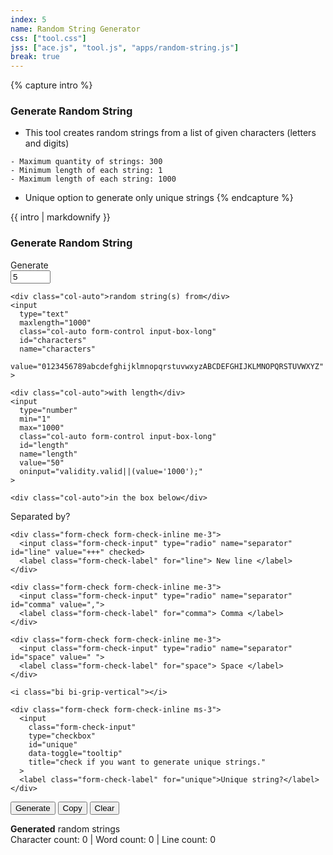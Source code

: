 ```yaml
---
index: 5
name: Random String Generator
css: ["tool.css"]
jss: ["ace.js", "tool.js", "apps/random-string.js"]
break: true
---
```

{% capture intro %}
### Generate Random String
<!-- separator -->
- This tool creates random strings from a list of given characters (letters and digits)
<!-- separator -->
    - Maximum quantity of strings: 300
    - Minimum length of each string: 1
    - Maximum length of each string: 1000
- Unique option to generate only unique strings
{% endcapture %}

<div class="tool-wrapper mb-4">
  {{ intro | markdownify }}
</div>

<div class="tool-wrapper">
  <h3>Generate Random String</h3>
  <div class="row no-gutters align-items-center my-3">
    <div class="col-auto">Generate</div>
    <input
      type="number"
      min="1"
      max="300"
      class="col-auto form-control input-box-short"
      id="num"
      name="num"
      value="5"
      oninput="validity.valid||(value='300');"
    >

    <div class="col-auto">random string(s) from</div>
    <input
      type="text"
      maxlength="1000"
      class="col-auto form-control input-box-long"
      id="characters"
      name="characters"
      value="0123456789abcdefghijklmnopqrstuvwxyzABCDEFGHIJKLMNOPQRSTUVWXYZ"
    >

    <div class="col-auto">with length</div>
    <input
      type="number"
      min="1"
      max="1000"
      class="col-auto form-control input-box-long"
      id="length"
      name="length"
      value="50"
      oninput="validity.valid||(value='1000');"
    >

    <div class="col-auto">in the box below</div>
  </div>

  <div class="no-gutters mb-3">
    <span class="me-3">Separated by?</span>

    <div class="form-check form-check-inline me-3">
      <input class="form-check-input" type="radio" name="separator" id="line" value="+++" checked>
      <label class="form-check-label" for="line"> New line </label>
    </div>

    <div class="form-check form-check-inline me-3">
      <input class="form-check-input" type="radio" name="separator" id="comma" value=",">
      <label class="form-check-label" for="comma"> Comma </label>
    </div>

    <div class="form-check form-check-inline me-3">
      <input class="form-check-input" type="radio" name="separator" id="space" value=" ">
      <label class="form-check-label" for="space"> Space </label>
    </div>

    <i class="bi bi-grip-vertical"></i>

    <div class="form-check form-check-inline ms-3">
      <input
        class="form-check-input"
        type="checkbox"
        id="unique"
        data-toggle="tooltip"
        title="check if you want to generate unique strings."
      >
      <label class="form-check-label" for="unique">Unique string?</label>
    </div>
  </div>

  <button id="generate" type="button" class="btn btn-outline-dark">Generate</button>
  <button id="copy" type="button" class="btn btn-outline-dark">Copy</button>
  <button id="clear" type="button" class="btn btn-outline-dark">Clear</button>
  <div id="alert" class="alert mt-2" role="alert" style="display: none"></div>

  <div class="no-gutters mt-3">
    <label class="form-label" for="result"><strong>Generated</strong> random strings</label>
    <div class="ace_editor" id="result" name="result"></div>
    <label id="counter" class="form-label" for="result">Character count: 0 | Word count: 0 | Line count: 0</label>
  </div>
</div>
